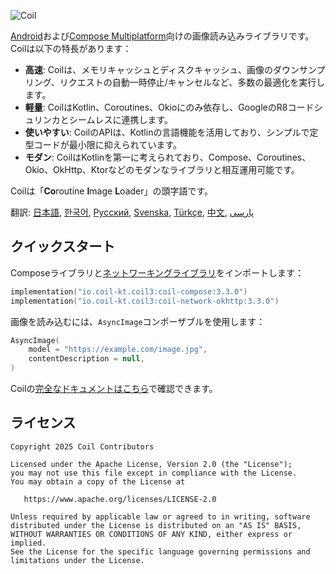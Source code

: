 ![Coil](logo.svg)

[Android](https://www.android.com/)および[Compose Multiplatform](https://www.jetbrains.com/lp/compose-multiplatform/)向けの画像読み込みライブラリです。Coilは以下の特長があります：

-   **高速**: Coilは、メモリキャッシュとディスクキャッシュ、画像のダウンサンプリング、リクエストの自動一時停止/キャンセルなど、多数の最適化を実行します。
-   **軽量**: CoilはKotlin、Coroutines、Okioにのみ依存し、GoogleのR8コードシュリンカとシームレスに連携します。
-   **使いやすい**: CoilのAPIは、Kotlinの言語機能を活用しており、シンプルで定型コードが最小限に抑えられています。
-   **モダン**: CoilはKotlinを第一に考えられており、Compose、Coroutines、Okio、OkHttp、Ktorなどのモダンなライブラリと相互運用可能です。

Coilは「**Co**routine **I**mage **L**oader」の頭字語です。

翻訳: [日本語](README-ja.md), [한국어](README-ko.md), [Русский](README-ru.md), [Svenska](README-sv.md), [Türkçe](README-tr.md), [中文](README-zh.md), [پارسی](README-fa.md)

## クイックスタート

Composeライブラリと[ネットワーキングライブラリ](https://coil-kt.github.io/coil/network/)をインポートします：

```kotlin
implementation("io.coil-kt.coil3:coil-compose:3.3.0")
implementation("io.coil-kt.coil3:coil-network-okhttp:3.3.0")
```

画像を読み込むには、`AsyncImage`コンポーザブルを使用します：

```kotlin
AsyncImage(
    model = "https://example.com/image.jpg",
    contentDescription = null,
)
```

Coilの[完全なドキュメントはこちら](https://coil-kt.github.io/coil/getting_started/)で確認できます。

## ライセンス

    Copyright 2025 Coil Contributors

    Licensed under the Apache License, Version 2.0 (the "License");
    you may not use this file except in compliance with the License.
    You may obtain a copy of the License at

       https://www.apache.org/licenses/LICENSE-2.0

    Unless required by applicable law or agreed to in writing, software
    distributed under the License is distributed on an "AS IS" BASIS,
    WITHOUT WARRANTIES OR CONDITIONS OF ANY KIND, either express or implied.
    See the License for the specific language governing permissions and
    limitations under the License.